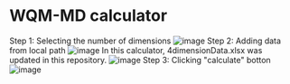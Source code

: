 # WQM-MD calculator
Step 1: Selecting the number of dimensions
![image](https://user-images.githubusercontent.com/55048192/146018444-3b48349f-d012-4527-9254-63156dfdb401.png)
Step 2: Adding data from local path
![image](https://user-images.githubusercontent.com/55048192/146018621-5f017aca-8125-4ee4-a580-30f94f47d4c9.png)
In this calculator, 4dimensionData.xlsx was updated in this repository. 
![image](https://user-images.githubusercontent.com/55048192/146018723-8b2145cf-9982-4772-8761-295ab94f839b.png)
Step 3: Clicking "calculate" botton
![image](https://user-images.githubusercontent.com/55048192/146019240-c631269d-7e2d-445c-bdbd-0ddfb7ed3560.png)
